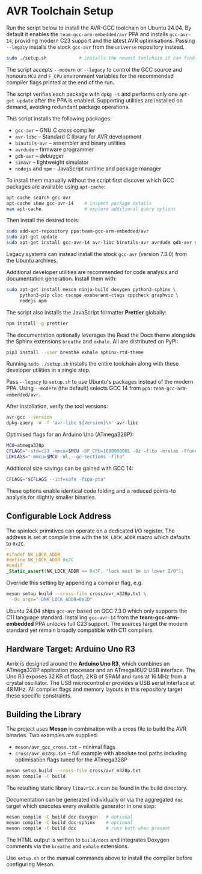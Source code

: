 # AVR Toolchain Setup

Run the script below to install the AVR-GCC toolchain on Ubuntu 24.04.
By default it enables the `team-gcc-arm-embedded/avr` PPA and installs
`gcc-avr-14`, providing modern C23 support and the latest AVR
optimisations. Passing `--legacy` installs the stock `gcc-avr` from the
`universe` repository instead.

```bash
sudo ./setup.sh            # installs the newest toolchain it can find
```
The script accepts `--modern` or `--legacy` to control the GCC source and
honours `MCU` and `F_CPU` environment variables for the recommended
compiler flags printed at the end of the run.

The script verifies each package with `dpkg -s` and performs only one
`apt-get update` after the PPA is enabled. Supporting utilities are installed
on demand, avoiding redundant package operations.

This script installs the following packages:

- `gcc-avr` – GNU C cross compiler
- `avr-libc` – Standard C library for AVR development
- `binutils-avr` – assembler and binary utilities
- `avrdude` – firmware programmer
- `gdb-avr` – debugger
- `simavr` – lightweight simulator
- `nodejs` and `npm` – JavaScript runtime and package manager

To install them manually without the script first discover which GCC
packages are available using `apt-cache`:

```bash
apt-cache search gcc-avr
apt-cache show gcc-avr-14    # inspect package details
man apt-cache                # explore additional query options
```

Then install the desired tools:

```bash
sudo add-apt-repository ppa:team-gcc-arm-embedded/avr
sudo apt-get update
sudo apt-get install gcc-avr-14 avr-libc binutils-avr avrdude gdb-avr simavr
```
Legacy systems can instead install the stock `gcc-avr` (version 7.3.0) from the
Ubuntu archives.

Additional developer utilities are recommended for code analysis and
documentation generation.  Install them with:

```bash
sudo apt-get install meson ninja-build doxygen python3-sphinx \
     python3-pip cloc cscope exuberant-ctags cppcheck graphviz \
     nodejs npm
```
The script also installs the JavaScript formatter **Prettier** globally:

```bash
npm install -g prettier
```

The documentation optionally leverages the Read the Docs theme alongside the
Sphinx extensions `breathe` and `exhale`.  All are distributed on PyPI:

```bash
pip3 install --user breathe exhale sphinx-rtd-theme
```

Running `sudo ./setup.sh` installs the entire toolchain along with these
developer utilities in a single step.


Pass `--legacy` to `setup.sh` to use Ubuntu's packages instead of the modern
PPA.  Using `--modern` (the default) selects GCC 14 from
`ppa:team-gcc-arm-embedded/avr`.


After installation, verify the tool versions:

```bash
avr-gcc --version
dpkg-query -W -f 'avr-libc ${Version}\n' avr-libc

```

Optimised flags for an Arduino Uno (ATmega328P):

```bash
MCU=atmega328p
CFLAGS="-std=c23 -mmcu=$MCU -DF_CPU=16000000UL -Oz -flto -mrelax -ffunction-sections -fdata-sections -mcall-prologues"
LDFLAGS="-mmcu=$MCU -Wl,--gc-sections -flto"
```
Additional size savings can be gained with GCC 14:

```bash
CFLAGS="$CFLAGS --icf=safe -fipa-pta"
```
These options enable identical code folding and a reduced
points-to analysis for slightly smaller binaries.

## Configurable Lock Address

The spinlock primitives can operate on a dedicated I/O register. The
address is set at compile time with the `NK_LOCK_ADDR` macro which
defaults to `0x2C`.

```c
#ifndef NK_LOCK_ADDR
#define NK_LOCK_ADDR 0x2C
#endif
_Static_assert(NK_LOCK_ADDR <= 0x3F, "lock must be in lower I/O");
```

Override this setting by appending a compiler flag, e.g.

```bash
meson setup build --cross-file cross/avr_m328p.txt \
  -Dc_args="-DNK_LOCK_ADDR=0x2D"
```

Ubuntu 24.04 ships `gcc-avr` based on GCC 7.3.0 which only supports the C11
language standard.  Installing `gcc-avr-14` from the
**team-gcc-arm-embedded** PPA unlocks full C23 support.
The sources target the modern standard yet remain broadly compatible with
C11 compilers.

## Hardware Target: Arduino Uno R3

Avrix is designed around the **Arduino Uno R3**, which combines an
ATmega328P application processor and an ATmega16U2 USB interface.  The
Uno R3 exposes 32 KB of flash, 2 KB of SRAM and runs at 16 MHz from a
crystal oscillator.  The USB microcontroller provides a USB
serial interface at 48 MHz.  All compiler flags and memory layouts in
this repository target these specific constraints.


## Building the Library

The project uses **Meson** in combination with a cross file to build
the AVR binaries.  Two examples are supplied:

- `meson/avr_gcc_cross.txt` – minimal flags
- `cross/avr_m328p.txt` – full example with absolute tool paths
  including optimisation flags tuned for the ATmega328P

```bash
meson setup build --cross-file cross/avr_m328p.txt
meson compile -C build
```

The resulting static library `libavrix.a` can be found in the build
directory.

Documentation can be generated individually or via the aggregated
`doc` target which executes every available generator in one step:

```bash
meson compile -C build doc-doxygen   # optional
meson compile -C build doc-sphinx    # optional
meson compile -C build doc           # runs both when present
```

The HTML output is written to `build/docs` and integrates Doxygen
comments via the `breathe` and `exhale` extensions.

Use `setup.sh` or the manual commands above to install the compiler
before configuring Meson.
